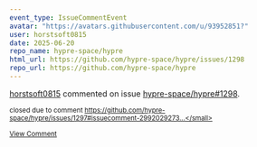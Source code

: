 ```yaml
---
event_type: IssueCommentEvent
avatar: "https://avatars.githubusercontent.com/u/93952851?"
user: horstsoft0815
date: 2025-06-20
repo_name: hypre-space/hypre
html_url: https://github.com/hypre-space/hypre/issues/1298
repo_url: https://github.com/hypre-space/hypre
---
```


<a href='https://github.com/horstsoft0815' target='_blank'>horstsoft0815</a> commented on issue <a href='https://github.com/hypre-space/hypre/issues/1298' target='_blank'>hypre-space/hypre#1298</a>.

<small>closed due to comment https://github.com/hypre-space/hypre/issues/1297#issuecomment-2992029273...</small>

<a href='https://github.com/hypre-space/hypre/issues/1298' target='_blank'>View Comment</a>